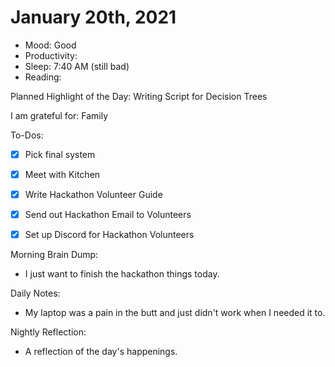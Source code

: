 # January 20th, 2021

- Mood: Good
- Productivity: 
- Sleep: 7:40 AM (still bad)
- Reading: 

Planned Highlight of the Day: Writing Script for Decision Trees

I am grateful for: Family

To-Dos:
- [x] Pick final system
- [x] Meet with Kitchen
- [x] Write Hackathon Volunteer Guide
- [x] Send out Hackathon Email to Volunteers
- [x] Set up Discord for Hackathon Volunteers


Morning Brain Dump:
- I just want to finish the hackathon things today.

Daily Notes:
- My laptop was a pain in the butt and just didn't work when I needed it to.


Nightly Reflection: 
- A reflection of the day's happenings.





